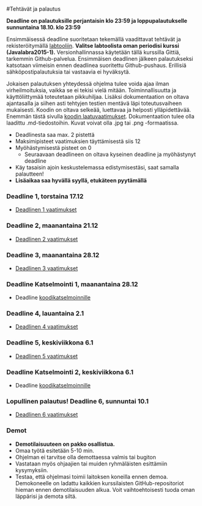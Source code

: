 ﻿#Tehtävät ja palautus

**Deadline on palautuksille perjantaisin klo 23:59 ja loppupalautukselle sunnuntaina 18.10. klo 23:59**

Ensimmäisessä deadline suoritetaan tekemällä vaadittavat tehtävät ja rekisteröitymällä [labtooliin](http://tktl-labtool.herokuapp.com/register). **Valitse labtoolista oman periodisi kurssi (Javalabra2015-1).** Versionhallinnassa käytetään tällä kurssilla Gittiä, tarkemmin Github-palvelua. Ensimmäisen deadlinen jälkeen palautukseksi katsotaan viimeisin ennen deadlinea suoritettu Github-pushaus. Erillisiä sähköpostipalautuksia tai vastaavia ei hyväksytä.

Jokaisen palautuksen yhteydessä ohjelma tulee voida ajaa ilman virheilmoituksia, vaikka se ei tekisi vielä mitään. Toiminnallisuutta ja käyttöliittymää toteutetaan pikkuhiljaa. Lisäksi dokumentaation  on oltava ajantasalla ja siihen asti tehtyjen testien mentävä läpi toteutusvaiheen mukaisesti. Koodin on oltava selkeää, luettavaa ja helposti ylläpidettävää. Enemmän tästä sivulla [koodin laatuvaatimukset](Koodin-laatuvaatimukset.md). Dokumentaation tulee olla laadittu .md-tiedostoihin. Kuvat voivat olla .jpg tai .png -formaatissa.

* Deadlinesta saa max. 2 pistettä
* Maksimipisteet vaatimuksien täyttämisestä siis 12
* Myöhästymisestä pisteet on 0
  * Seuraavaan deadlineen on oltava kyseinen deadline ja myöhästynyt deadline
* Käy tasaisin ajoin keskustelemassa edistymisestäsi, saat samalla palautteen!
* **Lisäaikaa saa hyvällä syyllä, etukäteen pyytämällä**

### Deadline 1, torstaina 17.12
* [Deadlinen 1 vaatimukset](Deadline-1.md)

### Deadline 2, maanantaina 21.12
* [Deadlinen 2 vaatimukset](Deadline-2.md)

### Deadline 3, maanantaina 28.12
* [Deadlinen 3 vaatimukset](Deadline-3.md)

### Deadline Katselmointi 1, maanantaina 28.12
* Deadline [koodikatselmoinnille](Koodikatselmointi.md)

### Deadline 4, lauantaina 2.1
* [Deadlinen 4 vaatimukset](Deadline-4.md)

### Deadline 5, keskiviikkona 6.1
* [Deadlinen 5 vaatimukset](Deadline-5.md)

### Deadline Katselmointi 2, keskiviikkona 6.1
* Deadline [koodikatselmoinnille](Koodikatselmointi.md)

### Lopullinen palautus! Deadline 6, sunnuntai 10.1
* [Deadlinen 6 vaatimukset](Deadline-6-lopullinen-palautus.md)

### Demot

* **Demotilaisuuteen on pakko osallistua.**
* Omaa työtä esitetään 5-10 min.
* Ohjelman ei tarvitse olla demottaessa valmis tai bugiton
* Vastataan myös ohjaajien tai muiden ryhmäläisten esittämiin kysymyksiin.
* Testaa, että ohjelmasi toimii laitoksen koneilla ennen demoa. Demokoneelle on ladattu kaikkien kurssilaisten GitHub-repositoriot hieman ennen demotilaisuuden alkua. Voit vaihtoehtoisesti tuoda oman läppärisi ja demota siltä.
